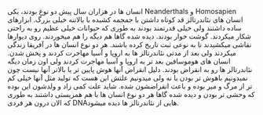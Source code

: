 انسان ها در هزاران سال پیش دو نوع بودند، یکی Neanderthals  و Homosapien
انسان های نئاندرتالز قد کوتاه داشتن با جمجمه کشیده با بالاتنه خیلی بزرگ. ابزارهای ساده داشتند ولی خیلی قدرتمند بودند به طوری که حیوانات خیلی عظیم رو به راحتی شکار میکردند. گوشت خوار بودند. دیده شده گاها هم دیگه را هم میخوردند. روی دیوارها نقاشی میکشیدند تا به نوعی ثبت تاریخ کرده باشند. 
هر دو نوع انسان ها در آفریقا زندگی میکردند ولی بعد از مدتی نئاندرتالز ها به اروپا و آسیا مهاجرت کردند و پخش شدن. انسان های هوموسافین بعد تر به اروپا و آسیا مهاجرت کردند ولی اون زمان دیگه نئاندرتالز ها رو به انقراض بودند. دلیل انقراض آنها هوش پایین تر یا بالاتر آنها نیست چون نمیدونیم باهوش تر بودن یا نه ولی میدونیم علتش این هست که تولید مثل آنها خیلی کم تر از مرگ و میر بوده و باعث انقراضشون شده. شاید علت کمی زاد و ولدشون این بوده که وحشی تر بودن و  دیده شده گاها هر دو نوع انسان ها با هم همزیستی داشتند به طوری که الان درون هر فردی DNAهایی از نئاندرتالز ها دیده میشود. 